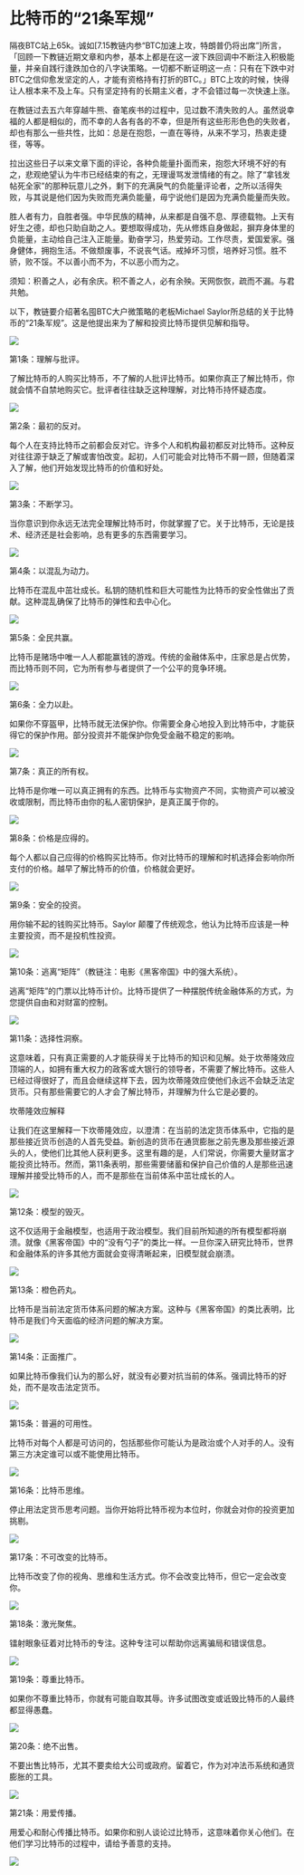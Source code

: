 # 比特币的“21条军规”

隔夜BTC站上65k。诚如[7.15教链内参“BTC加速上攻，特朗普仍将出席”]所言，「回顾一下教链近期文章和内参，基本上都是在这一波下跌回调中不断注入积极能量，并亲自践行逢跌加仓的八字诀策略。一切都不断证明这一点：只有在下跌中对BTC之信仰愈发坚定的人，才能有资格持有打折的BTC。」BTC上攻的时候，快得让人根本来不及上车。只有坚定持有的长期主义者，才不会错过每一次快速上涨。

在教链过去五六年穿越牛熊、奋笔疾书的过程中，见过数不清失败的人。虽然说幸福的人都是相似的，而不幸的人各有各的不幸，但是所有这些形形色色的失败者，却也有那么一些共性，比如：总是在抱怨，一直在等待，从来不学习，热衷走捷径，等等。

拉出这些日子以来文章下面的评论，各种负能量扑面而来，抱怨大环境不好的有之，悲观绝望认为牛市已经结束的有之，无理谩骂发泄情绪的有之。除了“拿钱发帖死全家”的那种玩意儿之外，剩下的充满戾气的负能量评论者，之所以活得失败，与其说是他们因为失败而充满负能量，毋宁说他们是因为充满负能量而失败。

胜人者有力，自胜者强。中华民族的精神，从来都是自强不息、厚德载物。上天有好生之德，却也只助自助之人。要想取得成功，先从修炼自身做起，摒弃身体里的负能量，主动给自己注入正能量。勤奋学习，热爱劳动。工作尽责，爱国爱家。强身健体，拥抱生活。不做颓废事，不说丧气话。戒掉坏习惯，培养好习惯。胜不骄，败不馁。不以善小而不为，不以恶小而为之。

须知：积善之人，必有余庆。积不善之人，必有余殃。天网恢恢，疏而不漏。与君共勉。

以下，教链要介绍著名囤BTC大户微策略的老板Michael Saylor所总结的关于比特币的“21条军规”。这是他提出来为了解和投资比特币提供见解和指导。

![](2024-07-17-A01.jpeg)

第1条：理解与批评。

了解比特币的人购买比特币，不了解的人批评比特币。如果你真正了解比特币，你就会情不自禁地购买它。批评者往往缺乏这种理解，对比特币持怀疑态度。

![](2024-07-17-A02.jpeg)

第2条：最初的反对。

每个人在支持比特币之前都会反对它。许多个人和机构最初都反对比特币。这种反对往往源于缺乏了解或害怕改变。起初，人们可能会对比特币不屑一顾，但随着深入了解，他们开始发现比特币的价值和好处。

![](2024-07-17-A03.jpeg)

第3条：不断学习。

当你意识到你永远无法完全理解比特币时，你就掌握了它。关于比特币，无论是技术、经济还是社会影响，总有更多的东西需要学习。

![](2024-07-17-A04.jpeg)

第4条：以混乱为动力。

比特币在混乱中茁壮成长。私钥的随机性和巨大可能性为比特币的安全性做出了贡献。这种混乱确保了比特币的弹性和去中心化。

![](2024-07-17-A05.jpeg)

第5条：全民共赢。

比特币是赌场中唯一人人都能赢钱的游戏。传统的金融体系中，庄家总是占优势，而比特币则不同，它为所有参与者提供了一个公平的竞争环境。

![](2024-07-17-A06.jpeg)

第6条：全力以赴。

如果你不穿盔甲，比特币就无法保护你。你需要全身心地投入到比特币中，才能获得它的保护作用。部分投资并不能保护你免受金融不稳定的影响。

![](2024-07-17-A07.jpeg)

第7条：真正的所有权。

比特币是你唯一可以真正拥有的东西。比特币与实物资产不同，实物资产可以被没收或限制，而比特币由你的私人密钥保护，是真正属于你的。

![](2024-07-17-A08.jpeg)

第8条：价格是应得的。

每个人都以自己应得的价格购买比特币。你对比特币的理解和时机选择会影响你所支付的价格。越早了解比特币的价值，价格就会更好。

![](2024-07-17-A09.jpeg)

第9条：安全的投资。

用你输不起的钱购买比特币。Saylor 颠覆了传统观念，他认为比特币应该是一种主要投资，而不是投机性投资。

![](2024-07-17-A10.jpeg)

第10条：逃离“矩阵”（教链注：电影《黑客帝国》中的强大系统）。

逃离“矩阵”的门票以比特币计价。比特币提供了一种摆脱传统金融体系的方式，为您提供自由和对财富的控制。

![](2024-07-17-A11.jpeg)

第11条：选择性洞察。
 
这意味着，只有真正需要的人才能获得关于比特币的知识和见解。处于坎蒂隆效应顶端的人，如拥有重大权力的政客或大银行的领导者，不需要了解比特币。这些人已经过得很好了，而且会继续这样下去，因为坎蒂隆效应使他们永远不会缺乏法定货币。只有那些需要它的人才会了解比特币，并理解为什么它是必要的。
 
坎蒂隆效应解释
 
让我们在这里解释一下坎蒂隆效应，以澄清：在当前的法定货币体系中，它指的是那些接近货币创造的人首先受益。新创造的货币在通货膨胀之前先惠及那些接近源头的人，使他们比其他人获利更多。这里有趣的是，人们常说，你需要大量财富才能投资比特币。然而，第11条表明，那些需要储蓄和保护自己价值的人是那些迅速理解并接受比特币的人，而不是那些在当前体系中茁壮成长的人。

![](2024-07-17-A12.jpeg)

第12条：模型的毁灭。
 
这不仅适用于金融模型，也适用于政治模型。我们目前所知道的所有模型都将崩溃。就像《黑客帝国》中的“没有勺子”的类比一样。一旦你深入研究比特币，世界和金融体系的许多其他方面就会变得清晰起来，旧模型就会崩溃。

![](2024-07-17-A13.jpeg)

第13条：橙色药丸。
 
比特币是当前法定货币体系问题的解决方案。这种与《黑客帝国》的类比表明，比特币是我们今天面临的经济问题的解决方案。

![](2024-07-17-A14.jpeg)

第14条：正面推广。

如果比特币像我们认为的那么好，就没有必要对抗当前的体系。强调比特币的好处，而不是攻击法定货币。

![](2024-07-17-A15.jpeg)

第15条：普遍的可用性。

比特币对每个人都是可访问的，包括那些你可能认为是政治或个人对手的人。没有第三方决定谁可以或不能使用比特币。

![](2024-07-17-A16.jpeg)

第16条：比特币思维。

停止用法定货币思考问题。当你开始将比特币视为本位时，你就会对你的投资更加挑剔。

![](2024-07-17-A17.jpeg)

第17条：不可改变的比特币。

比特币改变了你的视角、思维和生活方式。你不会改变比特币，但它一定会改变你。

![](2024-07-17-A18.jpeg)

第18条：激光聚焦。

镭射眼象征着对比特币的专注。这种专注可以帮助你远离骗局和错误信息。

![](2024-07-17-A19.jpeg)

第19条：尊重比特币。

如果你不尊重比特币，你就有可能自取其辱。许多试图改变或诋毁比特币的人最终都显得愚蠢。

![](2024-07-17-A20.jpeg)

第20条：绝不出售。

不要出售比特币，尤其不要卖给大公司或政府。留着它，作为对冲法币系统和通货膨胀的工具。

![](2024-07-17-A21.jpeg)

第21条：用爱传播。

用爱心和耐心传播比特币。如果你和别人谈论过比特币，这意味着你关心他们。在他们学习比特币的过程中，请给予善意的支持。

![](2024-07-17-A22.jpeg)


